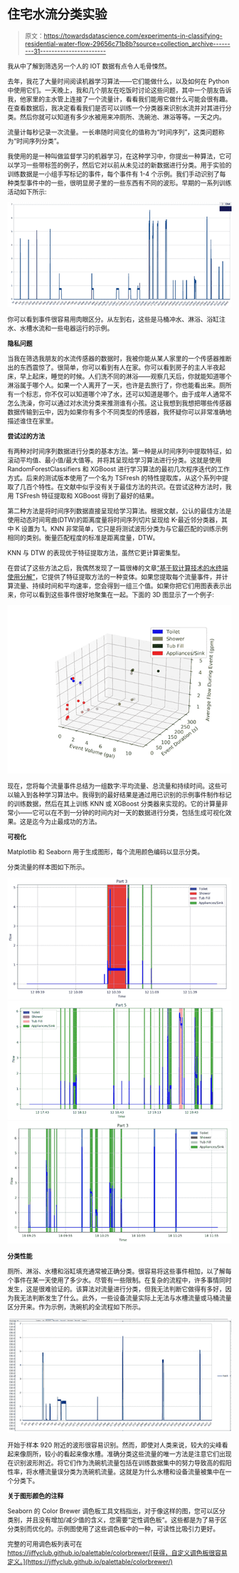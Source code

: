 # 住宅水流分类实验

> 原文：<https://towardsdatascience.com/experiments-in-classifying-residential-water-flow-29656c71b8b?source=collection_archive---------31----------------------->

我从中了解到筛选另一个人的 IOT 数据有点令人毛骨悚然。

去年，我花了大量时间阅读机器学习算法——它们能做什么，以及如何在 Python 中使用它们。一天晚上，我和几个朋友在吃饭时讨论这些问题，其中一个朋友告诉我，他家里的主水管上连接了一个流量计，看看我们能用它做什么可能会很有趣。在查看数据后，我决定看看我们是否可以训练一个分类器来识别水流并对其进行分类。然后你就可以知道有多少水被用来冲厕所、洗碗池、淋浴等等。一天之内。

流量计每秒记录一次流量。一长串随时间变化的值称为“时间序列”，这类问题称为“时间序列分类”。

我使用的是一种叫做监督学习的机器学习，在这种学习中，你提出一种算法，它可以学习一些带标签的例子，然后它对以前从未见过的新数据进行分类。用于实验的训练数据是一小组手写标记的事件，每个事件有 1-4 个示例。我们手动识别了每种类型事件中的一些，很明显房子里的一些东西有不同的波形。早期的一系列训练活动如下所示:

![](img/2230c817d03222c683bd9794739ac9ca.png)

你可以看到事件很容易用肉眼区分。从左到右，这些是马桶冲水、淋浴、浴缸注水、水槽水流和一些电器运行的示例。

**隐私问题**

当我在筛选我朋友的水流传感器的数据时，我被你能从某人家里的一个传感器推断出的东西震惊了。很简单，你可以看到有人在家。你可以看到房子的主人半夜起床，早上起床，睡觉的时候。人们洗不同的淋浴——观察几天后，你就能知道哪个淋浴属于哪个人。如果一个人离开了一天，也许是去旅行了，你也能看出来。厕所有一个标志，你不仅可以知道哪个冲了水，还可以知道是哪个。由于成年人通常不怎么洗澡，你可以通过对水流分类来推测谁有小孩。这让我想到我想把哪些传感器数据传输到云中，因为如果你有多个不同类型的传感器，我怀疑你可以非常准确地描述谁住在家里。

**尝试过的方法**

有两种对时间序列数据进行分类的基本方法。第一种是从时间序列中提取特征，如滚动平均值、最小值/最大值等。并将其呈现给学习算法进行分类。这就是使用 RandomForestClassifiers 和 XGBoost 进行学习算法的最初几次程序迭代的工作方式。后来的测试版本使用了一个名为 TSFresh 的特性提取库，从这个系列中提取了几百个特性。在文献中似乎没有关于最佳方法的共识。在尝试这种方法时，我用 TSFresh 特征提取和 XGBoost 得到了最好的结果。

第二种方法是将时间序列数据直接呈现给学习算法。根据文献，公认的最佳方法是使用动态时间弯曲(DTW)的距离度量将时间序列切片呈现给 K-最近邻分类器，其中 K 设置为 1。KNN 非常简单，它只是将测试波形分类为与它最匹配的训练示例相同的类别。衡量匹配程度的标准是距离度量，DTW。

KNN 与 DTW 的表现优于特征提取方法，虽然它更计算密集型。

在尝试了这些方法之后，我偶然发现了一篇很棒的文章[“基于软计算技术的水终端使用分解”](https://www.mdpi.com/2073-4441/10/1/46)，它提供了特征提取方法的一种变体。如果您提取每个流量事件，并计算流量、持续时间和平均速率，您会得到一组三个值。如果你把它们用图表表示出来，你可以看到这些事件很好地聚集在一起。下面的 3D 图显示了一个例子:

![](img/8fd68f68a037f3ebe5e23a4ab8450565.png)

现在，您将每个流量事件总结为一组数字:平均流量、总流量和持续时间。这些可以输入到各种学习算法中。我得到的最好结果是通过用已识别的示例事件制作标记的训练数据，然后在其上训练 KNN 或 XGBoost 分类器来实现的。它的计算量非常小——它可以在不到一分钟的时间内对一天的数据进行分类，包括生成可视化效果。这是迄今为止最成功的方法。

**可视化**

Matplotlib 和 Seaborn 用于生成图形，每个流用颜色编码以显示分类。

分类流量的样本图如下所示。

![](img/81a0369d4712f129eb67f403afecca6e.png)![](img/55bf18ef9d019a149f8b970671dc23e6.png)![](img/85f9a1854571eb4771cb8065e278f686.png)

**分类性能**

厕所、淋浴、水槽和浴缸填充通常被正确分类。很容易将这些事件相加，以了解每个事件在某一天使用了多少水。尽管有一些限制。在复杂的流程中，许多事情同时发生，这是很难验证的。该算法对流量进行分类，但我无法判断它做得有多好，因为我无法判断发生了什么。此外，一些设备流量实际上无法与水槽流量或马桶流量区分开来。作为示例，洗碗机的全流程如下所示。

![](img/b065ca66aa4cb8f4ca3027eb7e776647.png)

开始于样本 920 附近的波形很容易识别。然而，即使对人类来说，较大的尖峰看起来像厕所，较小的看起来像水槽。准确分类这些流量的唯一方法是注意它们出现在识别波形附近。将它们作为洗碗机流量包括在训练数据集中的努力导致高的假阳性率，将水槽流量误分类为洗碗机流量。这就是为什么水槽和设备流量被集中在一个分类下。

**关于图形颜色的注释**

Seaborn 的 Color Brewer 调色板工具文档指出，对于像这样的图，您可以区分类别，并且没有增加/减少值的含义，您需要“定性调色板”。这些都是为了易于区分类别而优化的。示例图使用了这些调色板中的一种，可读性比吸引力更好。

完整的可用调色板列表可在 https://jiffyclub.github.io/palettable/colorbrewer/[获得，自定义调色板很容易定义。](https://jiffyclub.github.io/palettable/colorbrewer/)